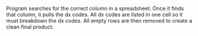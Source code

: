 Program searches for the correct column in a spreadsheet. Once it finds that column, it pulls the dx codes. 
All dx codes are listed in one cell so it must breakdown the dx codes. All empty rows are then removed to
create a clean final product.
